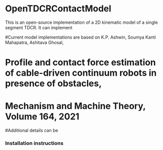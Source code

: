 # OpenTDCRContactModel

This is an open-source implementation of a 2D kinematic model of a single segment TDCR. 
It can implement

#Current model implementations are based on K.P. Ashwin, Soumya Kanti Mahapatra, Ashitava Ghosal,
# Profile and contact force estimation of cable-driven continuum robots in presence of obstacles,
# Mechanism and Machine Theory, Volume 164, 2021

#Additional details can be 

### Installation instructions